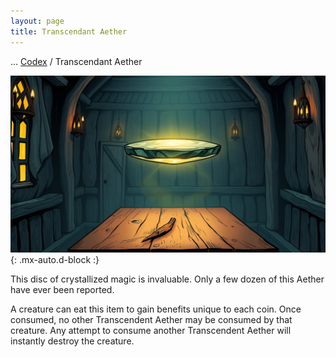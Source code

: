```yaml
---
layout: page
title: Transcendant Aether
---
```

<span class="breadcrumbs" markdown="1">... [Codex](/codex) / Transcendant Aether</span>

![Transcendant Aether](/assets/img/items/aether-transcendant.jpg){: .mx-auto.d-block :}

This disc of crystallized magic is invaluable. Only a few dozen of this Aether have ever been reported.

A creature can eat this item to gain benefits unique to each coin. Once consumed, no other Transcendent Aether may be consumed by that creature. Any attempt to consume another Transcendent Aether will instantly destroy the creature.